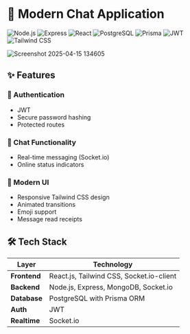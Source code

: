 # 💬 Modern Chat Application

![Node.js](https://img.shields.io/badge/Node.js-339933?style=for-the-badge&logo=nodedotjs&logoColor=white)
![Express](https://img.shields.io/badge/Express-000000?style=for-the-badge&logo=express&logoColor=white)
![React](https://img.shields.io/badge/React-61DAFB?style=for-the-badge&logo=react&logoColor=black)
![PostgreSQL](https://img.shields.io/badge/PostgreSQL-4169E1?style=for-the-badge&logo=postgresql&logoColor=white)
![Prisma](https://img.shields.io/badge/Prisma-2D3748?style=for-the-badge&logo=prisma&logoColor=white)
![JWT](https://img.shields.io/badge/JWT-000000?style=for-the-badge&logo=jsonwebtokens&logoColor=white)
![Tailwind CSS](https://img.shields.io/badge/Tailwind_CSS-06B6D4?style=for-the-badge&logo=tailwind-css&logoColor=white)


![Screenshot 2025-04-15 134605](https://github.com/user-attachments/assets/36408e57-d1bb-4c70-8b86-fc6bdcd9891b)

## ✨ Features

### 🔐 Authentication
- JWT
- Secure password hashing
- Protected routes

### 💬 Chat Functionality
- Real-time messaging (Socket.io)
- Online status indicators

### 🎨 Modern UI
- Responsive Tailwind CSS design
- Animated transitions
- Emoji support
- Message read receipts

## 🛠️ Tech Stack

| Layer          | Technology                               |
|----------------|------------------------------------------|
| **Frontend**   | React.js, Tailwind CSS, Socket.io-client |
| **Backend**    | Node.js, Express, MongoDB, Socket.io     |
| **Database**   | PostgreSQL with Prisma ORM               |
| **Auth**       | JWT                                      |
| **Realtime**   | Socket.io                                |

